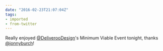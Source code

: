 ```yaml
---
date: "2016-02-23T21:07:04Z"
tags:
- imported
- from-twitter
---
```

Really enjoyed [@DeliverooDesign](/twitter/#/DeliverooDesign)'s Minimum Viable Event tonight, thanks [@jonnyburch](/twitter/#/jonnyburch)!
